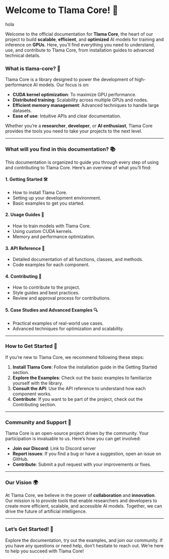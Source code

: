 <!-- ---
icon: hand-wave
cover: https://gitbookio.github.io/onboarding-template-images/header.png
coverY: 0
layout:
  cover:
    visible: true
    size: full
  title:
    visible: true
  description:
    visible: false
  tableOfContents:
    visible: true
  outline:
    visible: true
  pagination:
    visible: true
--- -->

# Welcome to Tlama Core! 🚀

hola

Welcome to the official documentation for **Tlama Core**, the heart of our project to build **scalable**, **efficient**, and **optimized** AI models for training and inference on **GPUs**. Here, you’ll find everything you need to understand, use, and contribute to Tlama Core, from installation guides to advanced technical details.

### What is tlama-core? 🤔

Tlama Core is a library designed to power the development of high-performance AI models. Our focus is on:

* **CUDA kernel optimization**: To maximize GPU performance.
* **Distributed training**: Scalability across multiple GPUs and nodes.
* **Efficient memory management**: Advanced techniques to handle large datasets.
* **Ease of use**: Intuitive APIs and clear documentation.

Whether you’re a **researcher**, **developer**, or **AI enthusiast**, Tlama Core provides the tools you need to take your projects to the next level.

***

### **What will you find in this documentation?** 📚

This documentation is organized to guide you through every step of using and contributing to Tlama Core. Here’s an overview of what you’ll find:

#### **1. Getting Started** 🛠️

* How to install Tlama Core.
* Setting up your development environment.
* Basic examples to get you started.

#### **2. Usage Guides** 🧭

* How to train models with Tlama Core.
* Using custom CUDA kernels.
* Memory and performance optimization.

#### **3. API Reference** 📖

* Detailed documentation of all functions, classes, and methods.
* Code examples for each component.

#### **4. Contributing** 🌟

* How to contribute to the project.
* Style guides and best practices.
* Review and approval process for contributions.

#### **5. Case Studies and Advanced Examples** 🔍

* Practical examples of real-world use cases.
* Advanced techniques for optimization and scalability.

***

### **How to Get Started** 🏁

If you’re new to Tlama Core, we recommend following these steps:

1. **Install Tlama Core**: Follow the installation guide in the Getting Started section.
2. **Explore the Examples**: Check out the basic examples to familiarize yourself with the library.
3. **Consult the API**: Use the API reference to understand how each component works.
4. **Contribute**: If you want to be part of the project, check out the Contributing section.

***

### **Community and Support** 🤝

Tlama Core is an open-source project driven by the community. Your participation is invaluable to us. Here’s how you can get involved:

* **Join our Discord**: Link to Discord server
* **Report issues**: If you find a bug or have a suggestion, open an issue on GitHub.
* **Contribute**: Submit a pull request with your improvements or fixes.

***

### **Our Vision** 🌍

At Tlama Core, we believe in the power of **collaboration** and **innovation**. Our mission is to provide tools that enable researchers and developers to create more efficient, scalable, and accessible AI models. Together, we can drive the future of artificial intelligence.

***

### **Let’s Get Started!** 🚀

Explore the documentation, try out the examples, and join our community. If you have any questions or need help, don’t hesitate to reach out. We’re here to help you succeed with Tlama Core!

